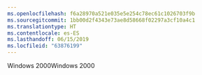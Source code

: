 ```yaml
---
ms.openlocfilehash: f6a28970a521e035e5e254c78ec61c1026703f9b
ms.sourcegitcommit: 1bb00d2f4343e73ae8d58668f02297a3cf10a4c1
ms.translationtype: HT
ms.contentlocale: es-ES
ms.lasthandoff: 06/15/2019
ms.locfileid: "63876199"
---
```

<span data-ttu-id="0ff9f-101">Windows 2000</span><span class="sxs-lookup"><span data-stu-id="0ff9f-101">Windows 2000</span></span>